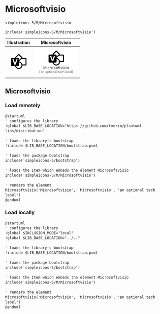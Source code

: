 # Microsoftvisio


```text
simpleicons-5/M/Microsoftvisio
```

```text
include('simpleicons-5/M/Microsoftvisio')
```



| Illustration | Microsoftvisio |
| :---: | :---: |
| ![illustration for Illustration](../../simpleicons-5/M/Microsoftvisio.png) | ![illustration for Microsoftvisio](../../simpleicons-5/M/Microsoftvisio.Local.png) |




## Microsoftvisio

### Load remotely
```plantuml
@startuml
' configures the library
!global $LIB_BASE_LOCATION="https://github.com/tmorin/plantuml-libs/distribution"

' loads the library's bootstrap
!include $LIB_BASE_LOCATION/bootstrap.puml

' loads the package bootstrap
include('simpleicons-5/bootstrap')

' loads the Item which embeds the element Microsoftvisio
include('simpleicons-5/M/Microsoftvisio')

' renders the element
Microsoftvisio('Microsoftvisio', 'Microsoftvisio', 'an optional tech label')
@enduml
```

### Load locally
```plantuml
@startuml
' configures the library
!global $INCLUSION_MODE="local"
!global $LIB_BASE_LOCATION="../.."

' loads the library's bootstrap
!include $LIB_BASE_LOCATION/bootstrap.puml

' loads the package bootstrap
include('simpleicons-5/bootstrap')

' loads the Item which embeds the element Microsoftvisio
include('simpleicons-5/M/Microsoftvisio')

' renders the element
Microsoftvisio('Microsoftvisio', 'Microsoftvisio', 'an optional tech label')
@enduml
```

